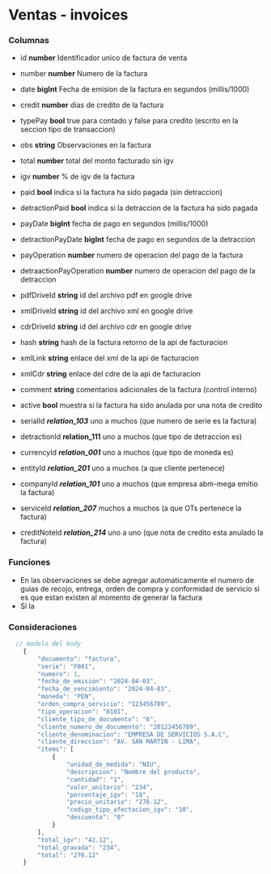 # Ventas - invoices
### Columnas
- id **number** Identificador unico de factura de venta
- number **number** Numero de la factura
- date **bigInt** Fecha de emision de la factura en segundos (millis/1000)
- credit **number** dias de credito de la factura
- typePay **bool** true para contado y false para credito (escrito en la seccion tipo de transaccion)
- obs **string** Observaciones en la factura
- total **number** total del monto facturado sin igv
- igv **number** % de igv de la factura
- paid **bool** indica si la factura ha sido pagada (sin detraccion)
- detractionPaid **bool** indica si la detraccion de la factura ha sido pagada
- payDate **bigInt** fecha de pago en segundos (millis/1000)
- detractionPayDate **bigInt** fecha de pago en segundos de la detraccion
- payOperation **number** numero de operacion del pago de la factura
- detraactionPayOperation **number** numero de operacion del pago de la detraccion
- pdfDriveId **string** id del archivo pdf en google drive
- xmlDriveId **string** id del archivo xml en google drive
- cdrDriveId **string** id del archivo cdr en google drive
- hash **string** hash de la factura retorno de la api de facturacion
- xmlLink **string** enlace del xml de la api de facturacion
- xmlCdr **string** enlace del cdre de la api de facturacion
- comment **string** comentarios adicionales de la factura (control interno)
- active **bool** muestra si la factura ha sido anulada por una nota de credito 

- serialId ***relation_103*** uno a muchos (que numero de serie es la factura)
- detractionId **relation_111** uno a muchos (que tipo de detraccion es)
- currencyId ***relation_001*** uno a muchos (que tipo de moneda es)
- entityId ***relation_201*** uno a muchos (a que cliente pertenece) 
- companyId ***relation_101*** uno a muchos (que empresa abm-mega emitio la factura)
- serviceId ***relation_207*** muchos a muchos (a que OTs pertenece la factura)
- creditNoteId ***relation_214*** uno a uno (que nota de credito esta anulado la factura)


### Funciones
- En las observaciones se debe agregar automaticamente el numero de guias de recojo, entrega, orden de compra y conformidad de servicio si es que estan existen al momento de generar la factura
- Si la 



### Consideraciones
```javascript
  // modelo del body
    {
        "documento": "factura",
        "serie": "F001",
        "numero": 1,
        "fecha_de_emision": "2024-04-03",
        "fecha_de_vencimiento": "2024-04-03",
        "moneda": "PEN",
        "orden_compra_servicio": "123456789",
        "tipo_operacion": "0101",
        "cliente_tipo_de_documento": "6",
        "cliente_numero_de_documento": "20123456789",
        "cliente_denominacion": "EMPRESA DE SERVICIOS S.A.C",
        "cliente_direccion": "AV. SAN MARTIN - LIMA",
        "items": [
            {
                "unidad_de_medida": "NIU",
                "descripcion": "Nombre del producto",
                "cantidad": "1",
                "valor_unitario": "234",
                "porcentaje_igv": "18",
                "precio_unitario": "276.12",
                "codigo_tipo_afectacion_igv": "10",
                "descuento": "0"
            }
        ],
        "total_igv": "42.12",
        "total_gravada": "234",
        "total": "276.12"
    }
```